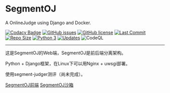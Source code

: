# SegmentOJ
A OnlineJudge using Django and Docker.

[![Codacy Badge](https://api.codacy.com/project/badge/Grade/e07ecd8defd5446ba6e64fe5969db70a)](https://app.codacy.com/gh/segment-oj/segmentoj?utm_source=github.com&utm_medium=referral&utm_content=segment-oj/segmentoj&utm_campaign=Badge_Grade_Settings)
[![GitHub issues](https://img.shields.io/github/issues/szdytom/segmentoj)](https://github.com/szdytom/segmentoj/issues)
[![GitHub license](https://img.shields.io/github/license/szdytom/segmentoj)](https://github.com/szdytom/segmentoj/blob/master/LICENSE)
[![Last Commit](https://img.shields.io/github/last-commit/szdytom/segmentoj)](https://github.com/szdytom/segmentoj/)
[![Repo Size](https://img.shields.io/github/repo-size/szdytom/segmentoj)](https://github.com/szdytom/segmentoj/)
[![Python 3](https://pyup.io/repos/github/segment-oj/segmentoj/python-3-shield.svg)](https://pyup.io/repos/github/segment-oj/segmentoj/)
[![Updates](https://pyup.io/repos/github/segment-oj/segmentoj/shield.svg)](https://pyup.io/repos/github/segment-oj/segmentoj/)
![CodeQL](https://github.com/segment-oj/segmentoj/workflows/CodeQL%20Analyze/badge.svg)

---

这是SegmentOJ的Web端，SegmentOJ是前后端分离架构。

Python + Django框架，在Linux下可以用Nginx + uwsgi部署。

使用segment-judger测评（尚未完成）。

[SegmentOJ前端](https://github.com/segment-oj/segmentoj-frontend)
[SegmentOJ沙箱](https://github.com/segment-oj/segment-sandbox)

